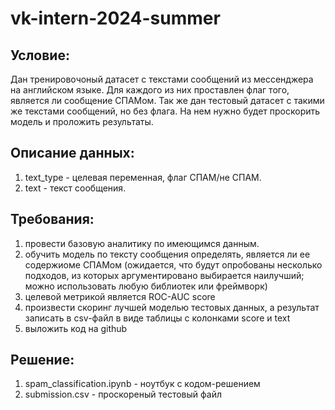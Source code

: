 <h1>vk-intern-2024-summer</h1>
<h2>Условие:</h2>
Дан тренировочоный датасет с текстами сообщений из мессенджера на английском языке. Для каждого из них проставлен флаг того, является ли сообщение СПАМом.
Так же дан тестовый датасет с такими же текстами сообщений, но без флага. На нем нужно будет проскорить модель и проложить результаты.
<h2>Описание данных:</h2>
<ol>
<li>text_type - целевая переменная, флаг СПАМ/не СПАМ.</li>
 <li>text - текст сообщения.</li>
</ol>
<h2>Требования:</h2>
<ol>
<li> провести базовую аналитику по имеющимся данным.</li>
<li>обучить модель по тексту сообщения определять, является ли ее содержиоме СПАМом (ожидается, что будут опробованы несколько подходов, из которых аргументировано выбирается наилучший; можно использовать любую библиотек или фреймворк)
<li>целевой метрикой является ROC-AUC score</li>
<li>произвести скоринг лучшей моделью тестовых данных, а результат записать в csv-файл в виде таблицы с колонками score и text</li>
<li>выложить код на github</li>
</ol>
<h2>Решение:</h2>
<ol>
  <li>spam_classification.ipynb - ноутбук с кодом-решением</li>
  <li>submission.csv - проскореный тестовый файл</li>
</ol>
